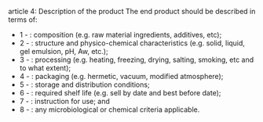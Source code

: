 article 4: Description of the product
The end product should be described in terms of:
<ul>
			<li>1 - : composition (e.g. raw material ingredients, additives, etc);<ul>
			</ul></li>			<li>2 - : structure and physico-chemical characteristics (e.g. solid, liquid, gel emulsion, pH, Aw, etc.);<ul>
			</ul></li>			<li>3 - : processing (e.g. heating, freezing, drying, salting, smoking, etc and to what extent);<ul>
			</ul></li>			<li>4 - : packaging (e.g. hermetic, vacuum, modified atmosphere);<ul>
			</ul></li>			<li>5 - : storage and distribution conditions;<ul>
			</ul></li>			<li>6 - : required shelf life (e.g. sell by date and best before date);<ul>
			</ul></li>			<li>7 - : instruction for use; and<ul>
			</ul></li>			<li>8 - : any microbiological or chemical criteria applicable.<ul>
			</ul></li></ul>